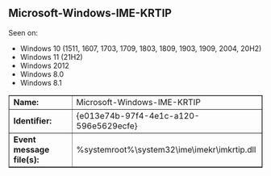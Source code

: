 ## Microsoft-Windows-IME-KRTIP

Seen on:
* Windows 10 (1511, 1607, 1703, 1709, 1803, 1809, 1903, 1909, 2004, 20H2)
* Windows 11 (21H2)
* Windows 2012
* Windows 8.0
* Windows 8.1

<table border="1" class="docutils">
  <tbody>
    <tr>
      <td><b>Name:</b></td>
      <td>Microsoft-Windows-IME-KRTIP</td>
    </tr>
    <tr>
      <td><b>Identifier:</b></td>
      <td>{e013e74b-97f4-4e1c-a120-596e5629ecfe}</td>
    </tr>
    <tr>
      <td><b>Event message file(s):</b></td>
      <td>%systemroot%\system32\ime\imekr\imkrtip.dll</td>
    </tr>
  </tbody>
</table>

&nbsp;

